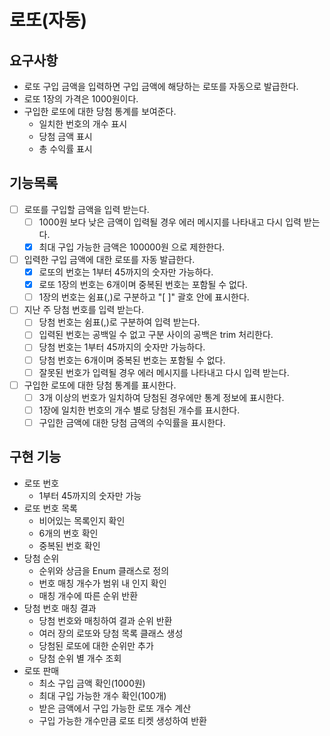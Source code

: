 # 로또(자동)
## 요구사항
* 로또 구입 금액을 입력하면 구입 금액에 해당하는 로또를 자동으로 발급한다.
* 로또 1장의 가격은 1000원이다.
* 구입한 로또에 대한 당첨 통계를 보여준다.
  * 일치한 번호의 개수 표시
  * 당첨 금액 표시
  * 총 수익률 표시

## 기능목록
- [ ] 로또를 구입할 금액을 입력 받는다.
  - [ ] 1000원 보다 낮은 금액이 입력될 경우 에러 메시지를 나타내고 다시 입력 받는다.
  - [x] 최대 구입 가능한 금액은 100000원 으로 제한한다.
- [ ] 입력한 구입 금액에 대한 로또를 자동 발급한다.
  - [x] 로또의 번호는 1부터 45까지의 숫자만 가능하다.
  - [x] 로또 1장의 번호는 6개이며 중복된 번호는 포함될 수 없다.
  - [ ] 1장의 번호는 쉼표(,)로 구분하고 "[ ]" 괄호 안에 표시한다.
- [ ] 지난 주 당첨 번호를 입력 받는다.
  - [ ] 당첨 번호는 쉼표(,)로 구분하여 입력 받는다.
  - [ ] 입력된 번호는 공백일 수 없고 구분 사이의 공백은 trim 처리한다.
  - [ ] 당첨 번호는 1부터 45까지의 숫자만 가능하다.
  - [ ] 당첨 번호는 6개이며 중복된 번호는 포함될 수 없다.
  - [ ] 잘못된 번호가 입력될 경우 에러 메시지를 나타내고 다시 입력 받는다. 
- [ ] 구입한 로또에 대한 당첨 통계를 표시한다.
  - [ ] 3개 이상의 번호가 일치하여 당첨된 경우에만 통계 정보에 표시한다.
  - [ ] 1장에 일치한 번호의 개수 별로 당첨된 개수를 표시한다.
  - [ ] 구입한 금액에 대한 당첨 금액의 수익률을 표시한다.

## 구현 기능
* 로또 번호
  * 1부터 45까지의 숫자만 가능
* 로또 번호 목록
  * 비어있는 목록인지 확인
  * 6개의 번호 확인
  * 중복된 번호 확인
* 당첨 순위
  * 순위와 상금을 Enum 클래스로 정의
  * 번호 매칭 개수가 범위 내 인지 확인
  * 매칭 개수에 따른 순위 반환
* 당첨 번호 매칭 결과
  * 당첨 번호와 매칭하여 결과 순위 반환
  * 여러 장의 로또와 당첨 목록 클래스 생성
  * 당첨된 로또에 대한 순위만 추가
  * 당첨 순위 별 개수 조회
* 로또 판매
  * 최소 구입 금액 확인(1000원)
  * 최대 구입 가능한 개수 확인(100개)
  * 받은 금액에서 구입 가능한 로또 개수 계산
  * 구입 가능한 개수만큼 로또 티켓 생성하여 반환
